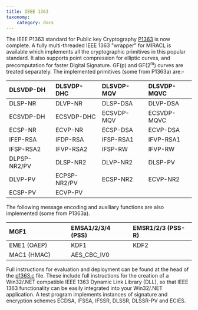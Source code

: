 ```yaml
---
title: IEEE 1363
taxonomy:
    category: docs
---
```


The IEEE P1363 standard for Public key Cryptography <a href="http://grouper.ieee.org/groups/1363/" class="external-link">P1363</a> is now complete. A fully multi-threaded IEEE 1363 "wrapper" for MIRACL is available which implements all the cryptographic primitives in this popular standard. It also supports point compression for elliptic curves, and precomputation for faster Digital Signature. GF(p) and GF(2<sup>m</sup>) curves are treated separately. The implemented primitives (some from P1363a) are:-

<table>
<colgroup>
<col width="25%" />
<col width="25%" />
<col width="25%" />
<col width="25%" />
</colgroup>
<thead>
<tr class="header">
<th align="left"><span><strong>DLSVDP-DH</strong></span></th>
<th align="left"><span><strong>DLSVDP-DHC</strong></span></th>
<th align="left"><span><strong>DLSVDP-MQV</strong></span></th>
<th align="left"><span><strong>DLSVDP-MQVC</strong></span></th>
</tr>
</thead>
<tbody>
<tr class="odd">
<td align="left">DLSP-NR</td>
<td align="left">DLVP-NR</td>
<td align="left">DLSP-DSA</td>
<td align="left">DLVP-DSA</td>
</tr>
<tr class="even">
<td align="left">ECSVDP-DH</td>
<td align="left">ECSVDP-DHC</td>
<td align="left">ECSVDP-MQV</td>
<td align="left">ECSVDP-MQVC</td>
</tr>
<tr class="odd">
<td align="left">ECSP-NR</td>
<td align="left">ECVP-NR</td>
<td align="left">ECSP-DSA</td>
<td align="left">ECVP-DSA</td>
</tr>
<tr class="even">
<td align="left">IFEP-RSA</td>
<td align="left">IFDP-RSA</td>
<td align="left">IFSP-RSA1</td>
<td align="left">IFVP-RSA1</td>
</tr>
<tr class="odd">
<td align="left">IFSP-RSA2</td>
<td align="left">IFVP-RSA2</td>
<td align="left">IFSP-RW</td>
<td align="left">IFVP-RW</td>
</tr>
<tr class="even">
<td align="left">DLPSP-NR2/PV</td>
<td align="left">DLSP-NR2</td>
<td align="left">DLVP-NR2</td>
<td align="left">DLSP-PV</td>
</tr>
<tr class="odd">
<td align="left">DLVP-PV</td>
<td align="left">ECPSP-NR2/PV</td>
<td align="left">ECSP-NR2</td>
<td align="left">ECVP-NR2</td>
</tr>
<tr class="even">
<td align="left">ECSP-PV</td>
<td align="left">ECVP-PV</td>
<td align="left"></td>
<td align="left"></td>
</tr>
</tbody>
</table>

The following message encoding and auxiliary functions are also implemented (some from P1363a).

<table>
<colgroup>
<col width="33%" />
<col width="33%" />
<col width="33%" />
</colgroup>
<thead>
<tr class="header">
<th align="left"><span><strong>MGF1</strong></span></th>
<th align="left"><span><strong>EMSA1/2/3/4 (PSS)</strong></span></th>
<th align="left"><span><strong>EMSR1/2/3 (PSS-R)</strong></span></th>
</tr>
</thead>
<tbody>
<tr class="odd">
<td align="left">EME1 (OAEP)</td>
<td align="left">KDF1</td>
<td align="left">KDF2</td>
</tr>
<tr class="even">
<td align="left">MAC1 (HMAC)</td>
<td align="left">AES_CBC_IV0</td>
<td align="left"></td>
</tr>
</tbody>
</table>

Full instructions for evaluation and deployment can be found at the head of the [p1363.c](https://github.com/MIRACL/MIRACL/blob/master/source/p1363/p1363.c) file. These include full instructions for the creation of a Win32/.NET compatible IEEE 1363 Dynamic Link Library (DLL), so that IEEE 1363 functionality can be easily integrated into your Win32/.NET application. A test program implements instances of signature and encryption schemes ECDSA, IFSSA, IFSSR, DLSSR, DLSSR-PV and ECIES.
